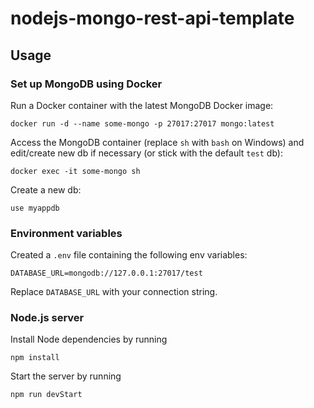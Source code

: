 # nodejs-mongo-rest-api-template

## Usage
### Set up MongoDB using Docker
Run a Docker container with the latest MongoDB Docker image:
``` 
docker run -d --name some-mongo -p 27017:27017 mongo:latest
```

Access the MongoDB container  (replace ```sh``` with ```bash``` on Windows) and edit/create new db if necessary (or stick with the default ```test``` db):
```
docker exec -it some-mongo sh
```

Create a new db:
```
use myappdb
```


### Environment variables
Created a ```.env``` file containing the following env variables:
```
DATABASE_URL=mongodb://127.0.0.1:27017/test
```
Replace ```DATABASE_URL``` with your connection string.

### Node.js server
Install Node dependencies by running
```
npm install
```

Start the server by running
```
npm run devStart
```